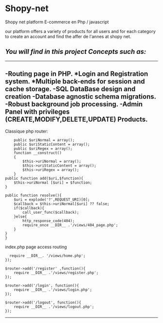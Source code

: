 # **Shopy-net**
Shopy net platform E-commerce en Php / javascript

our platform offers a variety of products for all users and for each category to create an account
and find the affer de l'annes at shopy net.

## _You will find in this project Concepts such as:_ 

---
-Routing page in PHP.
*Login and Registration system.
*Multiple back-ends for session and cache storage.
-SQL DataBase design and creation
-Database agnostic schema migrations.
-Robust background job processing.
-Admin Panel with privileges (CREATE,MODIFY,DELETE,UPDATE) Products.
---

Classique php router: 
```class Router{
    public $uriNormal = array();
    public $uriStaticContent = array();
    public $uriRegex = array();
    function __construct()
    {
        $this->uriNormal = array();
        $this->uriStaticContent = array();
        $this->uriRegex = array();
    }
public function add($uri,$function){
    $this->uriNormal [$uri] = $function;
}

public function resolve(){
    $uri = explode('?',REQUEST_URI)[0];
    $callback = $this->uriNormal[$uri] ?? false;
    if($callback){
        call_user_func($callback); 
    }else{
        http_response_code(404);
        require_once __DIR__ .'/views/404_page.php';
    }
}
}
```
index.php page access routing
```$router->add('/' ,function(){
  require __DIR__. '/views/home.php';
});

$router->add('/register' ,function(){
    require __DIR__ .'/views/register.php';
});

$router->add('/login', function(){
    require __DIR__ .'/views/login.php';
});

$router->add('/logout', function(){
    require __DIR__ .'/views/logout.php';
}); 
```
---

